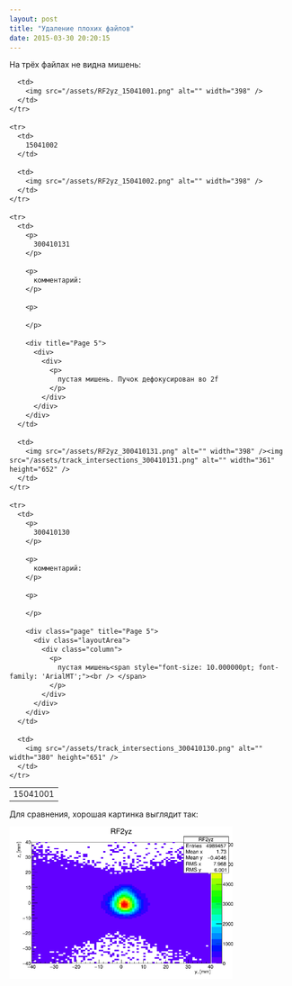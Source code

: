 ```yaml
---
layout: post
title: "Удаление плохих файлов"
date: 2015-03-30 20:20:15
---
```


На трёх файлах не видна мишень:

<table border="0">
  <tbody>
    <tr>
      <td>
        15041001
      </td>
      
      <td>
        <img src="/assets/RF2yz_15041001.png" alt="" width="398" />
      </td>
    </tr>
    
    <tr>
      <td>
        15041002
      </td>
      
      <td>
        <img src="/assets/RF2yz_15041002.png" alt="" width="398" />
      </td>
    </tr>
    
    <tr>
      <td>
        <p>
          300410131
        </p>
        
        <p>
          комментарий:
        </p>
        
        <p>
           
        </p>
        
        <div title="Page 5">
          <div>
            <div>
              <p>
                пустая мишень. Пучок дефокусирован во 2f 
              </p>
            </div>
          </div>
        </div>
      </td>
      
      <td>
        <img src="/assets/RF2yz_300410131.png" alt="" width="398" /><img src="/assets/track_intersections_300410131.png" alt="" width="361" height="652" />
      </td>
    </tr>
    
    <tr>
      <td>
        <p>
          300410130
        </p>
        
        <p>
          комментарий:
        </p>
        
        <p>
           
        </p>
        
        <div class="page" title="Page 5">
          <div class="layoutArea">
            <div class="column">
              <p>
                пустая мишень<span style="font-size: 10.000000pt; font-family: 'ArialMT';"><br /> </span>
              </p>
            </div>
          </div>
        </div>
      </td>
      
      <td>
        <img src="/assets/track_intersections_300410130.png" alt="" width="380" height="651" />
      </td>
    </tr>
  </tbody>
</table>

Для сравнения, хорошая картинка выглядит так:

<img src="/assets/RF2yz_22041034.png" alt="" width="398" />